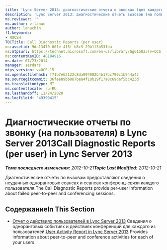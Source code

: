 ```yaml
---
title: 'Lync Server 2013: диагностические отчеты о звонках (для каждого пользователя)'
description: 'Lync Server 2013: диагностические отчеты вызовов (на пользователя).'
ms.reviewer: ''
ms.author: v-lanac
author: lanachin
f1.keywords:
- NOCSH
TOCTitle: Call Diagnostic Reports (per user)
ms:assetid: 9da13470-001e-415f-b8c5-29b1f3b531ba
ms:mtpsurl: https://technet.microsoft.com/en-us/library/Gg615023(v=OCS.15)
ms:contentKeyID: 48184916
ms.date: 07/23/2014
manager: serdars
mtps_version: v=OCS.15
ms.openlocfilehash: f71b7e62122c8da094002b4b17bc790c1b944a42
ms.sourcegitcommit: 36fee89bb887bea4f18b19f17a8c69daf5bc423d
ms.translationtype: MT
ms.contentlocale: ru-RU
ms.lasthandoff: 11/24/2020
ms.locfileid: "49399415"
---
```

# <a name="call-diagnostic-reports-per-user-in-lync-server-2013"></a><span data-ttu-id="5831f-103">Диагностические отчеты по звонку (на пользователя) в Lync Server 2013</span><span class="sxs-lookup"><span data-stu-id="5831f-103">Call Diagnostic Reports (per user) in Lync Server 2013</span></span>

<div data-xmlns="http://www.w3.org/1999/xhtml">

<div class="topic" data-xmlns="http://www.w3.org/1999/xhtml" data-msxsl="urn:schemas-microsoft-com:xslt" data-cs="https://msdn.microsoft.com/">

<div data-asp="https://msdn2.microsoft.com/asp">



</div>

<div id="mainSection">

<div id="mainBody"><span data-ttu-id="5831f-104">

<span> </span></span><span class="sxs-lookup"><span data-stu-id="5831f-104">

<span> </span></span></span>

<span data-ttu-id="5831f-105">_**Тема последнего изменения:** 2012-10-21_</span><span class="sxs-lookup"><span data-stu-id="5831f-105">_**Topic Last Modified:** 2012-10-21_</span></span>

<span data-ttu-id="5831f-106">Диагностические отчеты по вызовам предоставляют сведения о неудачных одноранговых сеансах и сеансах конференц-связи каждого пользователя.</span><span class="sxs-lookup"><span data-stu-id="5831f-106">The Call Diagnostic Reports provide per-user information about failed peer-to-peer and conferencing sessions.</span></span>

<div>

## <a name="in-this-section"></a><span data-ttu-id="5831f-107">Содержание</span><span class="sxs-lookup"><span data-stu-id="5831f-107">In This Section</span></span>

  - <span data-ttu-id="5831f-108">[Отчет о действиях пользователей в Lync Server 2013](lync-server-2013-user-activity-report.md)   Сведения о одноранговых событиях и действиях конференций для каждого из пользователей.</span><span class="sxs-lookup"><span data-stu-id="5831f-108">[User Activity Report in Lync Server 2013](lync-server-2013-user-activity-report.md)   Provides information about peer-to-peer and conference activities for each of your users.</span></span>

<span data-ttu-id="5831f-109"></div>

</div>

<span> </span>

</div>

</div>

</span><span class="sxs-lookup"><span data-stu-id="5831f-109"></div>

</div>

<span> </span>

</div>

</div>

</span></span></div>

